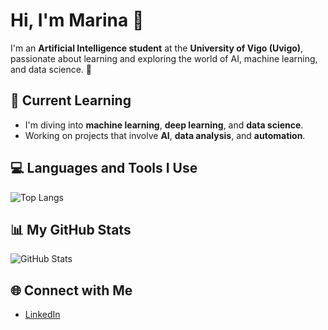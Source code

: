 # Hi, I'm Marina 👋

I'm an **Artificial Intelligence student** at the **University of Vigo (Uvigo)**, passionate about learning and exploring the world of AI, machine learning, and data science. 🚀

## 🌱 Current Learning
- I'm diving into **machine learning**, **deep learning**, and **data science**.
- Working on projects that involve **AI**, **data analysis**, and **automation**.


## 💻 Languages and Tools I Use
![Top Langs](https://github-readme-stats.vercel.app/api/top-langs/?username=marinaacastroo&layout=compact&hide_title=true)

## 📊 My GitHub Stats

![GitHub Stats](https://github-readme-stats.vercel.app/api?username=marinaacastroo&show_icons=true&hide_title=true&hide=prs&count_private=true)

## 🌐 Connect with Me
- [LinkedIn](https://www.linkedin.com/in/marina-castro-novo-ab5370358/)

